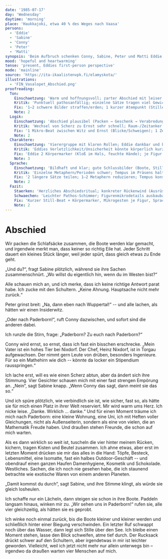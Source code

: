 ```yaml
---
date: '1985-07-17'
day: 'Wednesday'
daytime: 'morning'
place: 'Haukkajoki, etwa 40 % des Weges nach Vaasa'
persons:
  - 'Eddie'
  - 'Sabine'
  - 'Conny'
  - 'Peter'
  - 'Matti'
synopsis: 'Beim Aufbruch schenken Conny, Sabine, Peter und Matti Eddie Ausrüstung und Mut; sie verabreden als fernes Ziel „Paderborn“, bevor sie im Regen davonpaddeln.'
mood: 'hopeful and heartwarming'
tense: 'present, Eddies first-person perspective'
mode: 'mainline'
source: 'https://ita-ikaalistenvpk.fi/elamyskota/'
illustrations:
  - 'FIN_Vasalopet_Abschied.png'
proofreading:
  Ton:
    Einschaetzung: 'Warm und hoffnungsvoll; zarter Abschied mit leiser Entschlossenheit.'
    Kritik: 'Punktuell pathosanfällig; einzelne Sätze tragen viel Gewicht.'
    Fix: '1–2 schwere Bilder straffen/erden; 1 kurzer Atempunkt (Stille/Regenhorchen) vor dem Aufbruch; 1 jugendlicher Gedankenfetzen („nicht heulen…“) setzen.'
    Note: 2
  Logik:
    Einschaetzung: 'Abschied plausibel (Packen → Geschenk → Verabredung → Abfahrt); Paderborn‑Ziel gibt Richtung.'
    Kritik: 'Wechsel von Scherz zu Ernst sehr schnell; Raum-/Zeitanker gering.'
    Fix: '1 Mikro‑Beat zwischen Witz und Ernst (Blicke/Schweigen); 1 Zeit-/Raumanker (Regen, Uhr, Steg) ergänzen.'
    Note: 2
  Charaktere:
    Einschaetzung: 'Vierergruppe mit klaren Rollen; Eddie dankbar und bewegt.'
    Kritik: 'Eddies Verletzlichkeit/Unsicherheit könnte körperlich kurz aufscheinen; Nebenfiguren profitieren von je 1 Mikrodetail.'
    Fix: 'Eddie 2 Körpermarker (Kloß im Hals, feuchte Hände); je Figur 1 kleine Geste/Stimmlage; Conny’s Angebot 1 sachlicher Satz als Kontrast.'
    Note: 3
  Sprache:
    Einschaetzung: 'Bildhaft und klar; gute Schlussbilder (Boote, Stille am See).'
    Kritik: 'Einzelne Metaphern/Perioden schwer; Tempus im Präsens halten.'
    Fix: '2 längere Sätze teilen; 1–2 Metaphern reduzieren; Tempus konsistent im Präsens; 1 rotziger Kurzsatz als Kontrast.'
    Note: 2
  Fazit:
    Staerken: 'Herzliches Abschiedsritual; konkreter Rückenwind (Ausrüstung, Ziel), Hoffnungsschub.'
    Schwaechen: 'Leichter Pathos‑Schimmer; Figurenmikrodetails ausbaubar.'
    Fix: 'Kurzer Still‑Beat + Körpermarker, Mikrogesten je Figur, Sprache minimal straffen/erde n.'
    Note: 2
---
```


# Abschied

Wir packen die Schlafsäcke zusammen, die Boote werden klar gemacht, und
irgendwie merkt man, dass keiner so richtig Eile hat. Jeder Schritt dauert ein
kleines Stück länger, weil jeder spürt, dass gleich etwas zu Ende geht.

„Und du?“, fragt Sabine plötzlich, während sie ihre Sachen zusammenschnürt. „Wo
willst du eigentlich hin, wenn du im Westen bist?“

Alle schauen mich an, und ich merke, dass ich keine richtige Antwort parat habe.
Ich zucke mit den Schultern. „Keine Ahnung. Hauptsache nicht mehr zurück.“

Peter grinst breit: „Na, dann eben nach Wuppertal!“ -- und alle lachen, als
hätten wir einen Insiderwitz.

„Oder nach Paderborn!“, ruft Conny dazwischen, und sofort sind die anderen
dabei.

Ich runzle die Stirn, frage: „Paderborn? Zu euch nach Paderborn?“

Conny wird ernst, so ernst, dass ich fast ein bisschen erschrecke. „Mein Vater
ist ein hohes Tier bei Nixdorf. Der Chef, Heinz Nixdorf, ist in Torgau
aufgewachsen. Der nimmt gern Leute von drüben, besonders Ingenieure. Für so ein
Mathehirn wie dich -- könnte da locker ein Stipendium rausspringen.“

Ich lache erst, will es wie einen Scherz abtun, aber da ändert sich ihre
Stimmung. Vier Gesichter schauen mich mit einer fast strengen Empörung an.
„Nein“, sagt Sabine knapp. „Wenn Conny das sagt, dann meint sie das so.“

Und ich spüre plötzlich, wie verbindlich sie ist, wie sicher, fast so, als hätte
sie für mich einen Platz in ihrer Welt reserviert. Mir wird warm ums Herz. Ich
nicke leise. „Danke. Wirklich … danke.“ Und für einen Moment träume ich mich
nach Paderborn: eine kleine Wohnung, eine Uni, ich mit Heften voller
Gleichungen, nicht als Außenseiterin, sondern als eine von vielen, die an
Mathematik Freude haben. Und draußen stehen Freunde, die schon auf mich warten.

Als es dann wirklich so weit ist, tuscheln die vier hinter meinem Rücken,
kichern, tragen Kisten und Beutel zusammen. Ich ahne etwas, aber erst im letzten
Moment drücken sie mir das alles in die Hand: Töpfe, Besteck, Lebensmittel, eine
Isomatte, fast ein halbes Outdoor-Geschäft -- und obendrauf einen ganzen Haufen
Damenhygiene, Kosmetik und Schokolade. Westliches. Sachen, die ich noch nie
gesehen habe, die ich staunend betrachte wie exotische Waren von einem anderen
Planeten.

„Damit kommst du durch“, sagt Sabine, und ihre Stimme klingt, als würde sie
gleich losheulen.

Ich schaffe nur ein Lächeln, dann steigen sie schon in ihre Boote. Paddeln
langsam hinaus, winken mir zu. „Wir sehen uns in Paderborn!“ rufen sie, alle
vier gleichzeitig, als hätten sie es geprobt.

Ich winke noch einmal zurück, bis die Boote kleiner und kleiner werden und
schließlich hinter einer Biegung verschwinden. Ein letzter Ruf schwappt noch
über das Wasser, dann legt sich Stille über den See. Ich bleibe einen Moment
stehen, lasse den Blick schweifen, atme tief durch. Der Rucksack drückt schwer
auf den Schultern, aber irgendetwas in mir ist leichter geworden. Vielleicht,
weil ich jetzt nicht mehr nur allein unterwegs bin – irgendwo da draußen warten
vier Menschen auf mich.
